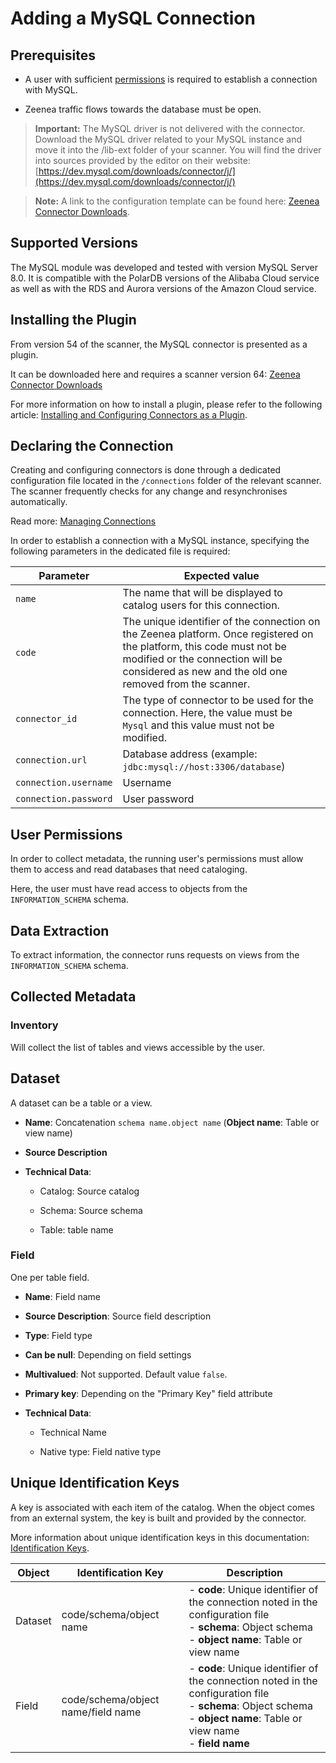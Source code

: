 # Adding a MySQL Connection

<!-- #p100021 -->
## Prerequisites

- <!-- #p100030 -->
  A user with sufficient [permissions](#p100153 "title: MySQL") is required to establish a connection with MySQL.

- <!-- #p100039 -->
  Zeenea traffic flows towards the database must be open.

<!-- #p100054 -->
> **Important:** The MySQL driver is not delivered with the connector. Download the MySQL driver related to your MySQL instance and move it into the /lib-ext folder of your scanner. You will find the driver into sources provided by the editor on their website: [https://dev.mysql.com/downloads/connector/j/](https://dev.mysql.com/downloads/connector/j/)

<!-- #p100063 -->
> **Note:** A link to the configuration template can be found here: [Zeenea Connector Downloads](zeenea-connectors-list.md# "title: Zeenea Connector Downloads"). 

<!-- #p100069 -->
## Supported Versions

<!-- #p100075 -->
The MySQL module was developed and tested with version MySQL Server 8.0. It is compatible with the PolarDB versions of the Alibaba Cloud service as well as with the RDS and Aurora versions of the Amazon Cloud service.

<!-- #p100081 -->
## Installing the Plugin

<!-- #p100087 -->
From version 54 of the scanner, the MySQL connector is presented as a plugin.

<!-- #p100096 -->
It can be downloaded here and requires a scanner version 64: [Zeenea Connector Downloads](zeenea-connectors-list.md# "title: Zeenea Connector Downloads")

<!-- #p100105 -->
For more information on how to install a plugin, please refer to the following article: [Installing and Configuring Connectors as a Plugin](zeenea-connectors-install-as-plugin.md# "title: Installing and Configuring Connectors as a Plugin").

<!-- #p100111 -->
## Declaring the Connection

<!-- #p100120 -->
Creating and configuring connectors is done through a dedicated configuration file located in the `/connections` folder of the relevant scanner. The scanner frequently checks for any change and resynchronises automatically.

<!-- #p100129 -->
Read more: [Managing Connections](../Zeenea_Administration/zeenea-managing-connections.md)

<!-- #p100135 -->
In order to establish a connection with a MySQL instance, specifying the following parameters in the dedicated file is required:

<!-- #p100141 -->
| Parameter | Expected value |
|---|---|
| `name` | The name that will be displayed to catalog users for this connection. |
| `code` | The unique identifier of the connection on the Zeenea platform. Once registered on the platform, this code must not be modified or the connection will be considered as new and the old one removed from the scanner. |
| `connector_id` | The type of connector to be used for the connection. Here, the value must be `Mysql` and this value must not be modified. |
| `connection.url` | Database address (example: `jdbc:mysql://host:3306/database`) |
| `connection.username` | Username |
| `connection.password` | User password |

<!-- #p100153 -->
## User Permissions

<!-- #p100159 -->
In order to collect metadata, the running user's permissions must allow them to access and read databases that need cataloging. 

<!-- #p100168 -->
Here, the user must have read access to objects from the `INFORMATION_SCHEMA` schema.

<!-- #p100174 -->
## Data Extraction

<!-- #p100183 -->
To extract information, the connector runs requests on views from the `INFORMATION_SCHEMA` schema.

<!-- #p100189 -->
## Collected Metadata

<!-- #p100195 -->
### Inventory

<!-- #p100201 -->
Will collect the list of tables and views accessible by the user.  

<!-- #p100207 -->
## Dataset

<!-- #p100213 -->
A dataset can be a table or a view. 

- <!-- #p100228 -->
  **Name**: Concatenation `schema name.object name` (**Object name**: Table or view name)

- <!-- #p100240 -->
  **Source Description**

- <!-- #p100252 -->
  **Technical Data**:

  - <!-- #p100258 -->
    Catalog: Source catalog

  - <!-- #p100267 -->
    Schema: Source schema

  - <!-- #p100276 -->
    Table: table name

<!-- #p100294 -->
### Field

<!-- #p100300 -->
One per table field.

- <!-- #p100309 -->
  **Name**: Field name

- <!-- #p100321 -->
  **Source Description**: Source field description

- <!-- #p100333 -->
  **Type**: Field type

- <!-- #p100345 -->
  **Can be null**: Depending on field settings

- <!-- #p100360 -->
  **Multivalued**: Not supported. Default value `false`.

- <!-- #p100372 -->
  **Primary key**: Depending on the "Primary Key" field attribute

- <!-- #p100384 -->
  **Technical Data**:

  - <!-- #p100390 -->
    Technical Name

  - <!-- #p100399 -->
    Native type: Field native type

<!-- #p100417 -->
## Unique Identification Keys

<!-- #p100423 -->
A key is associated with each item of the catalog. When the object comes from an external system, the key is built and provided by the connector.

<!-- #p100432 -->
More information about unique identification keys in this documentation: [Identification Keys](../Stewardship/zeenea-identification-keys.md).

<!-- #p100438 -->
| Object | Identification Key | Description |
|---|---|---|
| Dataset | code/schema/object name | - **code**: Unique identifier of the connection noted in the configuration file<br>- **schema**: Object schema<br>- **object name**: Table or view name |
| Field | code/schema/object name/field name | - **code**: Unique identifier of the connection noted in the configuration file<br>- **schema**: Object schema<br>- **object name**: Table or view name<br>- **field name** |

